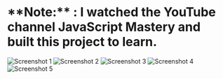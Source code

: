 <h1>**Note:** : I watched the YouTube channel 
JavaScript Mastery and built this project to learn.</h1>

![Screenshot 1](https://github.com/attharvsabale/Gaming_Website/blob/main/assets/Screenshot%20from%202024-11-23%2023-55-45.png)
![Screenshot 2](https://github.com/attharvsabale/Gaming_Website/blob/main/assets/Screenshot%20from%202024-11-23%2023-55-50.png)
![Screenshot 3](https://github.com/attharvsabale/Gaming_Website/blob/main/assets/Screenshot%20from%202024-11-23%2023-55-57.png)
![Screenshot 4](https://github.com/attharvsabale/Gaming_Website/blob/main/assets/Screenshot%20from%202024-11-23%2023-56-13.png)
![Screenshot 5](https://github.com/attharvsabale/Gaming_Website/blob/main/assets/Screenshot%20from%202024-11-23%2023-56-21.png)
